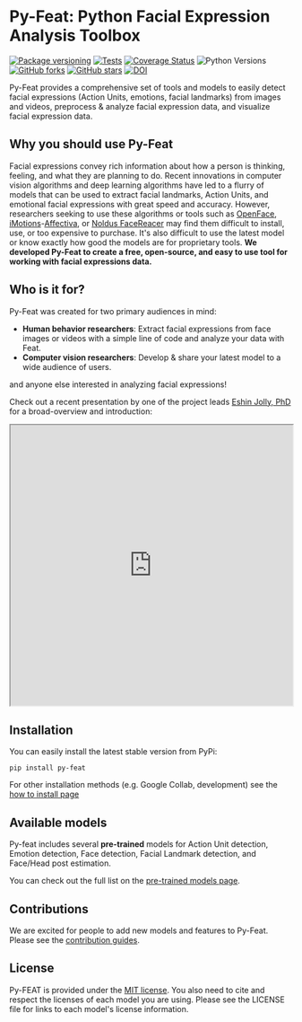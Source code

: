 Py-Feat: Python Facial Expression Analysis Toolbox
============================
[![Package versioning](https://img.shields.io/pypi/v/py-feat.svg)](https://pypi.org/project/py-feat/)
[![Tests](https://github.com/cosanlab/py-feat/actions/workflows/tests_and_docs.yml/badge.svg)](https://github.com/cosanlab/py-feat/actions/workflows/tests_and_docs.yml)
[![Coverage Status](https://coveralls.io/repos/github/cosanlab/py-feat/badge.svg?branch=master)](https://coveralls.io/github/cosanlab/py-feat?branch=master)
![Python Versions](https://img.shields.io/badge/python-3.6%20%7C%203.7%20%7C%203.8%20%7C%203.9-blue)
[![GitHub forks](https://img.shields.io/github/forks/cosanlab/py-feat)](https://github.com/cosanlab/py-feat/network)
[![GitHub stars](https://img.shields.io/github/stars/cosanlab/py-feat)](https://github.com/cosanlab/py-feat/stargazers)
[![DOI](https://zenodo.org/badge/118517740.svg)](https://zenodo.org/badge/latestdoi/118517740)


Py-Feat provides a comprehensive set of tools and models to easily detect facial expressions (Action Units, emotions, facial landmarks) from images and videos, preprocess & analyze facial expression data, and visualize facial expression data. 

## Why you should use Py-Feat
Facial expressions convey rich information about how a person is thinking, feeling, and what they are planning to do. Recent innovations in computer vision algorithms and deep learning algorithms have led to a flurry of models that can be used to extract facial landmarks, Action Units, and emotional facial expressions with great speed and accuracy. However, researchers seeking to use these algorithms or tools such as [OpenFace](https://github.com/TadasBaltrusaitis/OpenFace), [iMotions](https://imotions.com/)-[Affectiva](https://www.affectiva.com/science-resource/affdex-sdk-a-cross-platform-realtime-multi-face-expression-recognition-toolkit/), or [Noldus FaceReacer](https://www.noldus.com/facereader/) may find them difficult to install, use, or too expensive to purchase. It's also difficult to use the latest model or know exactly how good the models are for proprietary tools. **We developed Py-Feat to create a free, open-source, and easy to use tool for working with facial expressions data.**

## Who is it for? 
Py-Feat was created for two primary audiences in mind: 
- **Human behavior researchers**: Extract facial expressions from face images or videos with a simple line of code and analyze your data with Feat. 
- **Computer vision researchers**: Develop & share your latest model to a wide audience of users. 

and anyone else interested in analyzing facial expressions! 

Check out a recent presentation by one of the project leads [Eshin Jolly, PhD](https://eshinjolly.com/) for a broad-overview and introduction:

<iframe src="https://ejolly-py-feat.surge.sh/" style="width: 100%; height: 500px"></iframe>


## Installation
You can easily install the latest stable version from PyPi:

```
pip install py-feat
```

For other installation methods (e.g. Google Collab, development) see the [how to install page](./installation.md)

## Available models
Py-feat includes several **pre-trained** models for Action Unit detection, Emotion detection, Face detection, Facial Landmark detection, and Face/Head post estimation. 

You can check out the full list on the [pre-trained models page](./models.md).

## Contributions 
We are excited for people to add new models and features to Py-Feat. Please see the [contribution guides](https://cosanlab.github.io/feat/content/contribute.html). 

## License 
Py-FEAT is provided under the  [MIT license](https://github.com/cosanlab/py-feat/blob/master/LICENSE). You also need to cite and respect the licenses of each model you are using. Please see the LICENSE file for links to each model's license information. 